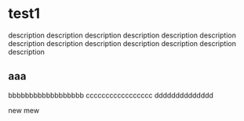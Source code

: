 # test1
description description description description description description description description description description description description description 

## aaa
bbbbbbbbbbbbbbbbbb
ccccccccccccccccc
dddddddddddddd

new mew
